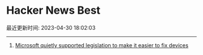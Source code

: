 # Hacker News Best

最近更新时间: 2023-04-30 18:02:03

--- 
1. [Microsoft quietly supported legislation to make it easier to fix devices](https://grist.org/technology/microsoft-right-to-repair-quietly-supported-legislation-to-make-it-easier-to-fix-devices-heres-why-thats-a-big-deal/) 
